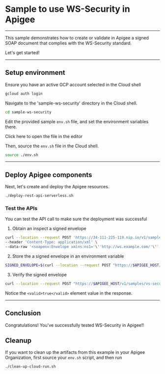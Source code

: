 # Sample to use WS-Security in Apigee

---
This sample demonstrates how to create or validate in Apigee a signed SOAP document that complies with the WS-Security standard.

Let's get started!

---

## Setup environment

Ensure you have an active GCP account selected in the Cloud shell

```sh
gcloud auth login
```

Navigate to the 'sample-ws-security' directory in the Cloud shell.

```sh
cd sample-ws-security
```

Edit the provided sample `env.sh` file, and set the environment variables there.

Click <walkthrough-editor-open-file filePath="sample-ws-security/env.sh">here</walkthrough-editor-open-file> to open the file in the editor

Then, source the `env.sh` file in the Cloud shell.

```sh
source ./env.sh
```

---

## Deploy Apigee components

Next, let's create and deploy the Apigee resources.

```sh
./deploy-rest-api-serverless.sh
```

### Test the APIs

You can test the API call to make sure the deployment was successful

1. Obtain an inspect a signed envelope

```sh
curl --location --request POST 'https://34-111-225-119.nip.io/v1/samples/vs-security/sign1' \
--header 'Content-Type: application/xml' \
--data-raw '<soapenv:Envelope xmlns:ns1='\''http://ws.example.com/'\'' xmlns:soapenv='\''http://schemas.xmlsoap.org/soap/envelope/'\''><soapenv:Body><ns1:sumResponse><ns1:return>9</ns1:return></ns1:sumResponse></soapenv:Body></soapenv:Envelope>'
```

2. Store the a signed envelope in an environment variable

```sh
SIGNED_ENVELOPE=$(curl --location --request POST "https://$APIGEE_HOST/v1/samples/vs-security/sign1" --header 'Content-Type: application/xml' --data-raw '<soapenv:Envelope xmlns:ns1='\''http://ws.example.com/'\'' xmlns:soapenv='\''http://schemas.xmlsoap.org/soap/envelope/'\''><soapenv:Body><ns1:sumResponse><ns1:return>9</ns1:return></ns1:sumResponse></soapenv:Body></soapenv:Envelope>')
```

3. Verify the signed envelope

```sh
curl --location --request POST "https://$APIGEE_HOST/v1/samples/vs-security/validate1" --header 'Content-Type: application/xml' --data-raw "$SIGNED_ENVELOPE"
```

Notice the `<valid>true</valid>` element value in the response.

---
## Conclusion

<walkthrough-conclusion-trophy></walkthrough-conclusion-trophy>

Congratulations! You've successfully tested WS-Security in Apigee!!

<walkthrough-inline-feedback></walkthrough-inline-feedback>

## Cleanup

If you want to clean up the artifacts from this example in your Apigee Organization, first source your `env.sh` script, and then run

```bash
./clean-up-cloud-run.sh
```
